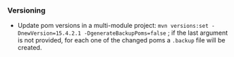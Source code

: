 ### Versioning
- Update pom versions in a multi-module project: `mvn versions:set -DnewVersion=15.4.2.1 -DgenerateBackupPoms=false` ; if the last argument is not provided, for each one of the changed poms a `.backup` file will be created.
